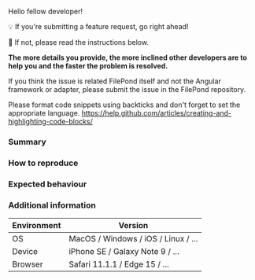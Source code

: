 Hello fellow developer!


💡 If you're submitting a feature request, go right ahead!

🐜 If not, please read the instructions below.


**The more details you provide, the more inclined other developers are to help you and the faster the problem is resolved.**


If you think the issue is related FilePond itself and not the Angular framework or adapter, please submit the issue in the FilePond repository.

Please format code snippets using backticks and don't forget to set the appropriate language.
https://help.github.com/articles/creating-and-highlighting-code-blocks/


### Summary



### How to reproduce



### Expected behaviour



### Additional information


| Environment  | Version
|------------- | -----------
| OS           | MacOS / Windows / iOS / Linux / ...
| Device       | iPhone SE / Galaxy Note 9 / ...
| Browser      | Safari 11.1.1 / Edge 15 / ...
